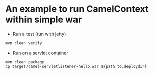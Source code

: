 An example to run CamelContext within simple war
================================================

* Run a test (run with jetty)
```
mvn clean verify
```

* Run on a servlet container
```
mvn clean package
cp target/camel-servletlistener-hello.war ${path.to.deploydir}
```

